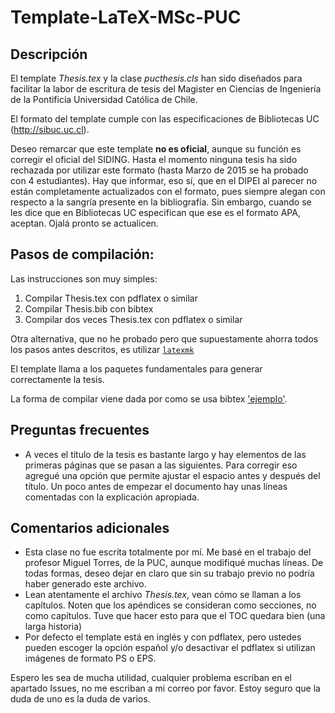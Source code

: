 # Template-LaTeX-MSc-PUC
## Descripción
El template <i>Thesis.tex</i> y la clase <i>pucthesis.cls</i> han sido diseñados para facilitar la labor de escritura de tesis del Magister en Ciencias de Ingeniería de la Pontificia Universidad Católica de Chile.

El formato del template cumple con las especificaciones de Bibliotecas UC (<url>http://sibuc.uc.cl</url>).

Deseo remarcar que este template **no es oficial**, aunque su función es corregir el oficial del SIDING. Hasta el momento ninguna tesis ha sido rechazada por utilizar este formato (hasta Marzo de 2015 se ha probado con 4 estudiantes). Hay que informar, eso sí, que en el DIPEI al parecer no están completamente actualizados con el formato, pues siempre alegan con respecto a la sangría presente en la bibliografía. Sin embargo, cuando se les dice que en Bibliotecas UC especifican que ese es el formato APA, aceptan. Ojalá pronto se actualicen.

## Pasos de compilación:

Las instrucciones son muy simples:

1. Compilar Thesis.tex con pdflatex o similar
2. Compilar Thesis.bib con bibtex
3. Compilar dos veces Thesis.tex con pdflatex o similar

Otra alternativa, que no he probado pero que supuestamente ahorra todos los pasos antes descritos, es utilizar [`latexmk`](http://tex.stackexchange.com/a/249243/49596)

El template llama a los paquetes fundamentales para generar correctamente la tesis.

La forma de compilar viene dada por como se usa bibtex ['ejemplo'](http://www.bibtex.org/Using/).

## Preguntas frecuentes

- A veces el título de la tesis es bastante largo y hay elementos de las primeras páginas que se pasan a las siguientes. Para corregir eso agregué una opción que permite ajustar el espacio antes y después del título. Un poco antes de empezar el documento hay unas líneas comentadas con la explicación apropiada.

## Comentarios adicionales

- Esta clase no fue escrita totalmente por mí. Me basé en el trabajo del profesor Miguel Torres, de la PUC, aunque modifiqué muchas líneas. De todas formas, deseo dejar en claro que sin su trabajo previo no podría haber generado este archivo.
- Lean atentamente el archivo *Thesis.tex*, vean cómo se llaman a los capítulos. Noten que los apéndices se consideran como secciones, no como capítulos. Tuve que hacer esto para que el TOC quedara bien (una larga historia)
- Por defecto el template está en inglés y con pdflatex, pero ustedes pueden escoger la opción español y/o desactivar el pdflatex si utilizan imágenes de formato PS o EPS.

Espero les sea de mucha utilidad, cualquier problema escriban en el apartado Issues, no me escriban a mi correo por favor. Estoy seguro que la duda de uno es la duda de varios.
